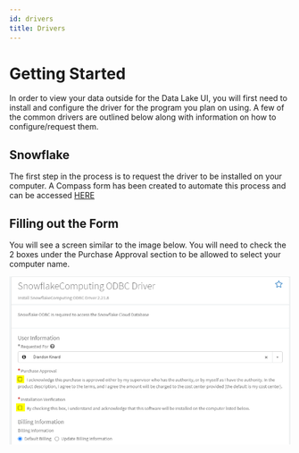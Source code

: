 ```yaml
---
id: drivers
title: Drivers
---
```



<h1>Getting Started</h1>

In order to view your data outside for the Data Lake UI, you will first need to install and configure the driver for the program you plan on using. A few of the common drivers are outlined below along with information on how to configure/request them. 


## Snowflake

The first step in the process is to request the driver to be installed on your computer. A Compass form has been created to automate this process and can be accessed [HERE]('https://kochprod.service-now.com/compass?id=sc_cat_item&sys_id=5e31dacadb061010428baa82ca9619b9')

## Filling out the Form

You will see a screen similar to the image below. You will need to check the 2 boxes under the Purchase Approval section to be allowed to select your computer name. 

![Snowflake Request](../static/img/snowflakerequest1.png) 

